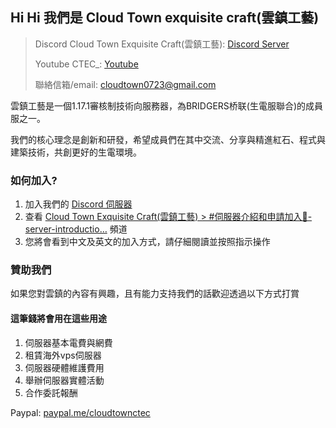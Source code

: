 ## Hi Hi 我們是 Cloud Town exquisite craft(雲鎮工藝)

> Discord ⁠Cloud Town Exquisite Craft(雲鎮工藝): [Discord Server](https://discord.gg/H6uHghNq5Z)
>
> Youtube CTEC_: [Youtube](https://www.youtube.com/@CTEC_)
>
> 聯絡信箱/email: <cloudtown0723@gmail.com>

雲鎮工藝是一個1.17.1審核制技術向服務器，為BRIDGERS桥联(生電服聯合)的成員服之一。

我們的核心理念是創新和研發，希望成員們在其中交流、分享與精進紅石、程式與建築技術，共創更好的生電環境。

### 如何加入?

1. 加入我們的 [Discord 伺服器](https://discord.gg/H6uHghNq5Z)
2. 查看 [⁠Cloud Town Exquisite Craft(雲鎮工藝) > #⁠伺服器介紹和申請加入📁-server-introductio…](https://discord.com/channels/933290709589577728/1036481756846633020) 頻道
3. 您將會看到中文及英文的加入方式，請仔細閱讀並按照指示操作

### 贊助我們

如果您對雲鎮的內容有興趣，且有能力支持我們的話歡迎透過以下方式打賞

#### 這筆錢將會用在這些用途

1. 伺服器基本電費與網費
2. 租賃海外vps伺服器
3. 伺服器硬體維護費用
4. 舉辦伺服器實體活動
5. 合作委託報酬

Paypal: [paypal.me/cloudtownctec](https://paypal.me/cloudtownctec)
